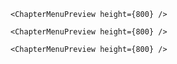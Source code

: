 ```react|noSource,frame,span-2
<ChapterMenuPreview height={800} />
```
```react|noSource,frame,span-4
<ChapterMenuPreview height={800} />
```


```react|noSource,frame
<ChapterMenuPreview height={800} />
```
